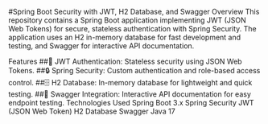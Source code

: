 #Spring Boot Security with JWT, H2 Database, and Swagger
Overview
This repository contains a Spring Boot application implementing JWT (JSON Web Tokens) for secure, stateless authentication with Spring Security. The application uses an H2 in-memory database for fast development and testing, and Swagger for interactive API documentation.

Features
##🔑 JWT Authentication: Stateless security using JSON Web Tokens.
##🔒 Spring Security: Custom authentication and role-based access control.
##🗄️ H2 Database: In-memory database for lightweight and quick testing.
##📖 Swagger Integration: Interactive API documentation for easy endpoint testing.
Technologies Used
Spring Boot 3.x
Spring Security
JWT (JSON Web Token)
H2 Database
Swagger
Java 17
